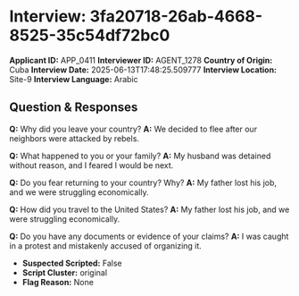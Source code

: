 # Interview: 3fa20718-26ab-4668-8525-35c54df72bc0
**Applicant ID:** APP_0411
**Interviewer ID:** AGENT_1278
**Country of Origin:** Cuba
**Interview Date:** 2025-06-13T17:48:25.509777
**Interview Location:** Site-9
**Interview Language:** Arabic

## Question & Responses

**Q:** Why did you leave your country?
**A:** We decided to flee after our neighbors were attacked by rebels.

**Q:** What happened to you or your family?
**A:** My husband was detained without reason, and I feared I would be next.

**Q:** Do you fear returning to your country? Why?
**A:** My father lost his job, and we were struggling economically.

**Q:** How did you travel to the United States?
**A:** My father lost his job, and we were struggling economically.

**Q:** Do you have any documents or evidence of your claims?
**A:** I was caught in a protest and mistakenly accused of organizing it.

- **Suspected Scripted:** False
- **Script Cluster:** original
- **Flag Reason:** None